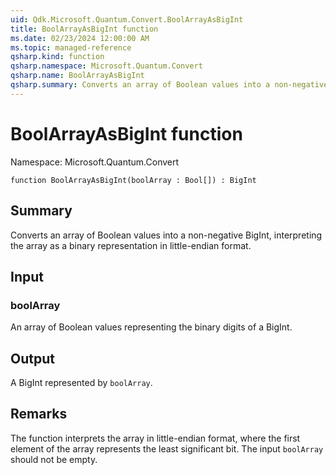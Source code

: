 ```yaml
---
uid: Qdk.Microsoft.Quantum.Convert.BoolArrayAsBigInt
title: BoolArrayAsBigInt function
ms.date: 02/23/2024 12:00:00 AM
ms.topic: managed-reference
qsharp.kind: function
qsharp.namespace: Microsoft.Quantum.Convert
qsharp.name: BoolArrayAsBigInt
qsharp.summary: Converts an array of Boolean values into a non-negative BigInt, interpreting the array as a binary representation in little-endian format.
---
```


# BoolArrayAsBigInt function

Namespace: Microsoft.Quantum.Convert

```qsharp
function BoolArrayAsBigInt(boolArray : Bool[]) : BigInt
```

## Summary
Converts an array of Boolean values into a non-negative BigInt, interpreting the
array as a binary representation in little-endian format.

## Input
### boolArray
An array of Boolean values representing the binary digits of a BigInt.

## Output
A BigInt represented by `boolArray`.

## Remarks
The function interprets the array in little-endian format, where the first
element of the array represents the least significant bit.
The input `boolArray` should not be empty.
